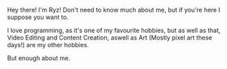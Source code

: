 Hey there! I'm Ryz! Don't need to know much about me, but if you're here I suppose you want to.

I love programming, as it's one of my favourite hobbies, but as well as that, Video Editing and Content Creation, aswell as Art (Mostly pixel art these days!) are my other hobbies.

But enough about me.
